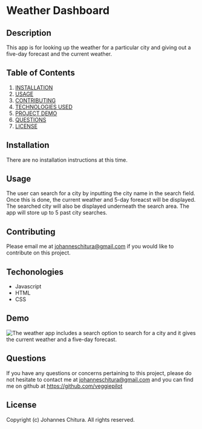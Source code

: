 
# Weather Dashboard


## Description

This app is for looking up the weather for a particular city and giving out a five-day forecast and the current weather.

## Table of Contents

1. [INSTALLATION](#Installation)
2. [USAGE](#Usage)
3. [CONTRIBUTING](#Contributing)
4. [TECHNOLOGIES USED](#Technologies)
5. [PROJECT DEMO](#Demo)
6. [QUESTIONS](#Questions)
7. [LICENSE](#License)

## Installation

There are no installation instructions at this time. 

## Usage

The user can search for a city by inputting the city name in the search field. Once this is done, the current weather and 5-day foreacst will be displayed. The searched city will also be displayed underneath the search area. The app will store up to 5 past city searches.

## Contributing

Please email me at johanneschitura@gmail.com if you would like to contribute on this project.

## Techonologies

- Javascript 
- HTML 
- CSS 


## Demo

![The weather app includes a search option to search for a city and it gives the current weather and a five-day forecast.](./assets/weather-app.gif)

## Questions

If you have any questions or concerns pertaining to this project, please do not hesitate to contact me at johanneschitura@gmail.com and you can find me on github at https://github.com/veggiepilot


## License

Copyright (c) Johannes Chitura. All rights reserved.


